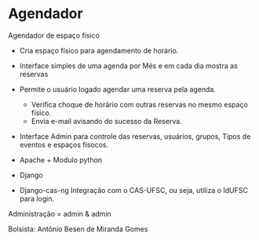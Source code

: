 Agendador
=========

Agendador de espaço físico

+ Cria espaço físico para agendamento de horário.
+ Interface simples de uma agenda por Mês e em cada dia mostra as reservas
+ Permite o usuário logado agendar uma reserva pela agenda.
	+ Verifica choque de horário com outras reservas no mesmo espaço físico.
	+ Envia e-mail avisando do sucesso da Reserva.
+ Interface Admin para controle das reservas, usuários, grupos, Tipos de eventos e espaços físocos.

 + Apache + Modulo python 
 + Django 
 + Django-cas-ng
 	Integração com o CAS-UFSC, ou seja, utiliza o IdUFSC para login.

Administração = admin & admin

Bolsista: Antônio Besen de Miranda Gomes